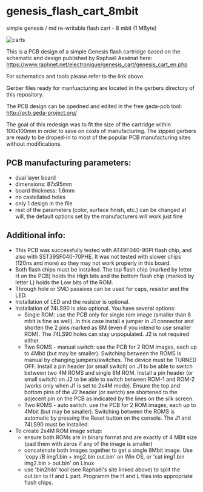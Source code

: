 # genesis_flash_cart_8mbit
simple genesis / md re-writable flash cart - 8 mbit (1 MByte)

![carts](https://github.com/ole00/genesis_flash_cart_8mbit/raw/master/img/carts.jpg "carts")

This is a PCB design of a simple Genesis flash cartridge based on the schematic and design
published by Raphaël Assénat here: https://www.raphnet.net/electronique/genesis_cart/genesis_cart_en.php

For schematics and tools please refer to the link above.

Gerber files ready for manfuacturing are located in the gerbers directory of this repository.

The PCB design can be opedned and edited in the free geda-pcb tool: http://pcb.geda-project.org/

The goal of this redesign was to fit the size of the cartridge within 100x100mm in order to save on costs of manufacturing. The zipped gerbers are ready to be droped-in to most of the popular PCB manufacturing sites without modifications.

PCB manufacturing parameters:
-----------------------------
- dual layer board
- dimensions: 87x95mm
- board thickness: 1.6mm
- no castellated holes
- only 1 design in the file
- rest of the parameters (color, surface finish, etc.) can be changed at will, the default
  options set by the manufacturers will work just fine

Additional info:
----------------
- This PCB was successfully tested with AT49F040-90PI flash chip, and also with SST39SF040-70PHE.
  It was not tested with slower chips (120ns and more) so they may not work properly in this board.
- Both flash chips must be installed. The top flash chip (marked by letter H on the PCB) holds the High bits
  and the bottom flash chip (marked by letter L) holds the Low bits of the ROM. 
- Through hole or SMD passives can be used for caps, resistor and the LED.
- Installation of LED and the resistor is optional. 
- Installation of 74LS90 is also optional. You have several options:
  * Single ROM: use the PCB only for single rom image (smaller than 8 mbit is fine as well). In this case install
  a jumper in J1 connector and shorten the 2 pins marked as 8M (even if you intend to use smaller ROM).
  The 74LS90 holes can stay unpopulated. J2 is not required either. 
  * Two ROMS - manual switch: use the PCB for 2 ROM images, each up to 4Mbit (but may be smaller). Switching
  between the ROMS is manual  by changing jumpers/switches. The device must be TURNED OFF.  Install a pin
  header (or small switch) on J1 to be able to switch between two 4M ROMS and single 8M ROM. Install a pin header 
  (or small switch) on J2 to be able to switch between ROM-1 and ROM-2 (works only when J1 is set to 2x4M mode).
  Ensure the top and bottom pins of the J2 header (or switch) are shortened to the adjecent pin on the PCB
  as indicated by the lines on the silk screen.
  * Two ROMS - auto switch: use the PCB for 2 ROM images, each up to 4Mbit (but may be smaller). Switching
  between the ROMS is automatic by pressing the Reset button on the console. The J1 and 74LS90 must be installed.
- To create 2x4M ROM image setup:
  * ensure both ROMs are in binary format and are exactly of 4 MBit size (pad them with zeros if any of 
  the image is smaller)
  * concatenate both images together to get a single 8Mbit image. Use 'copy /B img1.bin + img2.bin out.bin' on Win OS,
  or 'cat img1.bin img2.bin > out.bin' on Linux
  * use 'bin2hilo' tool (see Raphaël's site linked above) to split the out.bin to H and L part. Programm
  the H and L files into appropriate flash chips.
  
  
  
